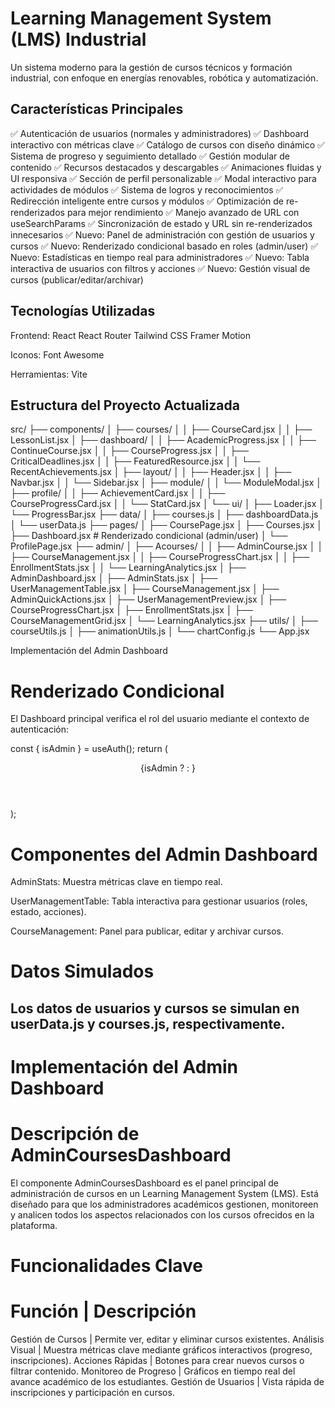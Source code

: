 # Learning Management System (LMS) Industrial

Un sistema moderno para la gestión de cursos técnicos y formación industrial, con enfoque en energías renovables, robótica y automatización.

## Características Principales

✅ Autenticación de usuarios (normales y administradores)
✅ Dashboard interactivo con métricas clave
✅ Catálogo de cursos con diseño dinámico
✅ Sistema de progreso y seguimiento detallado
✅ Gestión modular de contenido
✅ Recursos destacados y descargables
✅ Animaciones fluidas y UI responsiva
✅ Sección de perfil personalizable
✅ Modal interactivo para actividades de módulos
✅ Sistema de logros y reconocimientos
✅ Redirección inteligente entre cursos y módulos
✅ Optimización de re-renderizados para mejor rendimiento
✅ Manejo avanzado de URL con useSearchParams
✅ Sincronización de estado y URL sin re-renderizados innecesarios
✅ Nuevo: Panel de administración con gestión de usuarios y cursos
✅ Nuevo: Renderizado condicional basado en roles (admin/user)
✅ Nuevo: Estadísticas en tiempo real para administradores
✅ Nuevo: Tabla interactiva de usuarios con filtros y acciones
✅ Nuevo: Gestión visual de cursos (publicar/editar/archivar)

## Tecnologías Utilizadas

Frontend:
React
React Router
Tailwind CSS
Framer Motion

Iconos:
Font Awesome

Herramientas:
Vite

## Estructura del Proyecto Actualizada

src/
├── components/
│ ├── courses/
│ │ ├── CourseCard.jsx
│ │ ├── LessonList.jsx
│ ├── dashboard/
│ │ ├── AcademicProgress.jsx
│ │ ├── ContinueCourse.jsx
│ │ ├── CourseProgress.jsx
│ │ ├── CriticalDeadlines.jsx
│ │ ├── FeaturedResource.jsx
│ │ └── RecentAchievements.jsx
│ ├── layout/
│ │ ├── Header.jsx
│ │ ├── Navbar.jsx
│ │ └── Sidebar.jsx
│ ├── module/
│ │ └── ModuleModal.jsx
│ ├── profile/
│ │ ├── AchievementCard.jsx
│ │ ├── CourseProgressCard.jsx
│ │ └── StatCard.jsx
│ └── ui/
│ ├── Loader.jsx
│ └── ProgressBar.jsx
├── data/
│ ├── courses.js
│ ├── dashboardData.js
│ └── userData.js
├── pages/
│ ├── CoursePage.jsx
│ ├── Courses.jsx
│ ├── Dashboard.jsx # Renderizado condicional (admin/user)
│ └── ProfilePage.jsx
├── admin/
│ ├── Acourses/
│ │ ├── AdminCourse.jsx
│ │ ├── CourseManagement.jsx
│ │ ├── CourseProgressChart.jsx
│ │ ├── EnrollmentStats.jsx
│ │ └── LearningAnalytics.jsx
│ ├── AdminDashboard.jsx
│ ├── AdminStats.jsx
│ ├── UserManagementTable.jsx
│ ├── CourseManagement.jsx
│ ├── AdminQuickActions.jsx
│ ├── UserManagementPreview.jsx
│ ├── CourseProgressChart.jsx
│ ├── EnrollmentStats.jsx
│ ├── CourseManagementGrid.jsx
│ └── LearningAnalytics.jsx
├── utils/
│ ├── courseUtils.js
│ ├── animationUtils.js
│ └── chartConfig.js
└── App.jsx

Implementación del Admin Dashboard

# Renderizado Condicional

El Dashboard principal verifica el rol del usuario mediante el contexto de autenticación:

const { isAdmin } = useAuth();
return (

  <div className="flex-1 p-8">
    <Header />
    {isAdmin ? <AdminDashboard /> : <UserDashboard />}
  </div>
);

# Componentes del Admin Dashboard

AdminStats: Muestra métricas clave en tiempo real.

UserManagementTable: Tabla interactiva para gestionar usuarios (roles, estado, acciones).

CourseManagement: Panel para publicar, editar y archivar cursos.

# Datos Simulados

## Los datos de usuarios y cursos se simulan en userData.js y courses.js, respectivamente.

# Implementación del Admin Dashboard

# Descripción de AdminCoursesDashboard

El componente AdminCoursesDashboard es el panel principal de administración de cursos en un Learning Management System (LMS). Está diseñado para que los administradores académicos gestionen, monitoreen y analicen todos los aspectos relacionados con los cursos ofrecidos en la plataforma.

# Funcionalidades Clave

# Función | Descripción

Gestión de Cursos | Permite ver, editar y eliminar cursos existentes.
Análisis Visual | Muestra métricas clave mediante gráficos interactivos (progreso, inscripciones).
Acciones Rápidas | Botones para crear nuevos cursos o filtrar contenido.
Monitoreo de Progreso | Gráficos en tiempo real del avance académico de los estudiantes.
Gestión de Usuarios | Vista rápida de inscripciones y participación en cursos.
